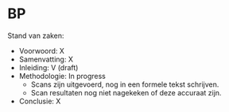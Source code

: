 # BP

Stand van zaken: 

* Voorwoord: X
* Samenvatting: X
* Inleiding: V (draft)
* Methodologie: In progress
    - Scans zijn uitgevoerd, nog in een formele tekst schrijven.
    - Scan resultaten nog niet nagekeken of deze accuraat zijn.
* Conclusie: X
